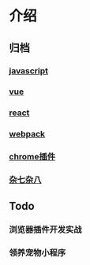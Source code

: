 # 介绍

## 归档
  ### [javascript](/javascript/)
  ### [vue](/vue/)
  ### [react](/react/)
  ### [webpack](/webpack/)
  ### [chrome插件](/chrome-extension//)
  ### [杂七杂八](/other/)

## Todo
  ### 浏览器插件开发实战
  ### 领养宠物小程序
  ### 
  